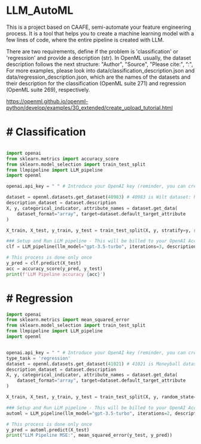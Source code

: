 # LLM_AutoML

This is a project based on CAAFE, semi-automate your feature engineering process. It is a tool that helps you to create a machine learning model with a few lines of code, where the entire pipeline is created with LLM.

There are two requirements, define if the problem is 'classification' or 'regression' and provide a description (str). In OpenML usually, the dataset description follows the next structure:
"Author",
"Source",
"Please cite:",
“<Dataset name>:", <Description>
For more examples, please look into data/classification_description.json and data/regression_description.json, which are the names of the datasets and their description for the classification (OpenML suite 271) and regression (OpenML suite 269), respectively.

https://openml.github.io/openml-python/develop/examples/30_extended/create_upload_tutorial.html


# # Classification
````python

import openai
from sklearn.metrics import accuracy_score
from sklearn.model_selection import train_test_split
from llmpipeline import LLM_pipeline
import openml

openai.api_key = " " # Introduce your OpenAI key (reminder, you can create a Key with a free account, up to €5 budget "21/08/2023", equivalent to approximately running this framework 500 or more with 3 pipelines solutions)

dataset = openml.datasets.get_dataset(40983) # 40983 is Wilt dataset: https://www.openml.org/search?type=data&status=active&id=40983
description_dataset = dataset.description
X, y, categorical_indicator, attribute_names = dataset.get_data(
    dataset_format="array", target=dataset.default_target_attribute
)

X_train, X_test, y_train, y_test = train_test_split(X, y, stratify=y, random_state=0)

### Setup and Run LLM pipeline - This will be billed to your OpenAI Account!
clf = LLM_pipeline(llm_model="gpt-3.5-turbo", iterations=3, description_dataset=description_dataset, make_ensemble=True).fit(X_train, y_train)

# This process is done only once
y_pred = clf.predict(X_test)
acc = accuracy_score(y_pred, y_test)
print(f'LLM Pipeline accuracy {acc}')

```` 
# # Regression
````python
import openai
from sklearn.metrics import mean_squared_error
from sklearn.model_selection import train_test_split
from llmpipeline import LLM_pipeline
import openml


openai.api_key = " " # Introduce your OpenAI key (reminder, you can create a Key with a free account, up to €5 budget "21/08/2023", equivalent to approximately running this framework 500 or more times with 3 pipelines solutions)
type_task = 'regression'
dataset = openml.datasets.get_dataset(41021) # 41021 is Moneyball dataset: https://www.openml.org/search?type=data&status=active&id=41021
description_dataset = dataset.description
X, y, categorical_indicator, attribute_names = dataset.get_data(
    dataset_format="array", target=dataset.default_target_attribute
)

X_train, X_test, y_train, y_test = train_test_split(X, y, random_state=0)

### Setup and Run LLM pipeline - This will be billed to your OpenAI Account!
automl = LLM_pipeline(llm_model="gpt-3.5-turbo", iterations=2, description_dataset=description_dataset, task=type_task).fit(X_train, y_train)

# This process is done only once
y_pred = automl.predict(X_test)
print("LLM Pipeline MSE:", mean_squared_error(y_test, y_pred))

````
